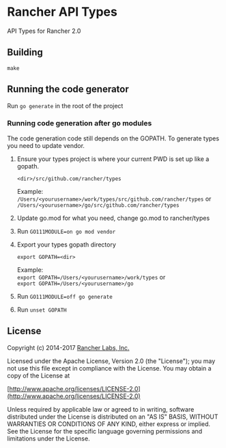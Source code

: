 Rancher API Types
========

API Types for Rancher 2.0

## Building

`make`

## Running the code generator

Run `go generate` in the root of the project

### Running code generation after go modules

The code generation code still depends on the GOPATH. 
To generate types you need to update vendor. 

1. Ensure your types project is where your current PWD is set up like a gopath.
    
    `<dir>/src/github.com/rancher/types`
   
    Example:    
    `/Users/<yourusername>/work/types/src/github.com/rancher/types` or
    `/Users/<yourusername>/go/src/github.com/rancher/types`
2. Update go.mod for what you need, change go.mod to rancher/types
3. Run `GO111MODULE=on go mod vendor`
4. Export your types gopath directory
    
   `export GOPATH=<dir>`
    
    Example:  
    `export GOPATH=/Users/<yourusername>/work/types` or  
    `export GOPATH=/Users/<yourusername>/go`
5. Run `GO111MODULE=off go generate`
6. Run `unset GOPATH`


## License
Copyright (c) 2014-2017 [Rancher Labs, Inc.](http://rancher.com)

Licensed under the Apache License, Version 2.0 (the "License");
you may not use this file except in compliance with the License.
You may obtain a copy of the License at

[http://www.apache.org/licenses/LICENSE-2.0](http://www.apache.org/licenses/LICENSE-2.0)

Unless required by applicable law or agreed to in writing, software
distributed under the License is distributed on an "AS IS" BASIS,
WITHOUT WARRANTIES OR CONDITIONS OF ANY KIND, either express or implied.
See the License for the specific language governing permissions and
limitations under the License.
